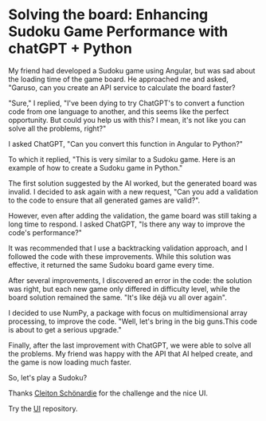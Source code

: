 # Solving the board: Enhancing Sudoku Game Performance with chatGPT + Python
My friend had developed a Sudoku game using Angular, but was sad about the loading time of the game board. He approached me and asked, "Garuso, can you create an API service to calculate the board faster?

"Sure," I replied, "I've been dying to try ChatGPT's to convert a function code from one language to another, and this seems like the perfect opportunity. But could you help us with this? I mean, it's not like you can solve all the problems, right?"

I asked ChatGPT, "Can you convert this function in Angular to Python?"

To which it replied, "This is very similar to a Sudoku game. Here is an example of how to create a Sudoku game in Python."

The first solution suggested by the AI worked, but the generated board was invalid. I decided to ask again with a new request, "Can you add a validation to the code to ensure that all generated games are valid?".

However, even after adding the validation, the game board was still taking a long time to respond. I asked ChatGPT, "Is there any way to improve the code's performance?"

It was recommended that I use a backtracking validation approach, and I followed the code with these improvements. While this solution was effective, it returned the same Sudoku board game every time.

After several improvements, I discovered an error in the code: the solution was right, but each new game only differed in difficulty level, while the board solution remained the same. "It's like déjà vu all over again".

I decided to use NumPy, a package with focus on multidimensional array processing, to improve the code. "Well, let's bring in the big guns.This code is about to get a serious upgrade."

Finally, after the last improvement with ChatGPT, we were able to solve all the problems. My friend was happy with the API that AI helped create, and the game is now loading much faster.

So, let's play a Sudoku? 

Thanks [Cleiton Schönardie](https://www.linkedin.com/in/cleitonsch/) for the challenge and the nice UI.

Try the [UI](https://github.com/cleitonpax/sudoku-ng15) repository. 

